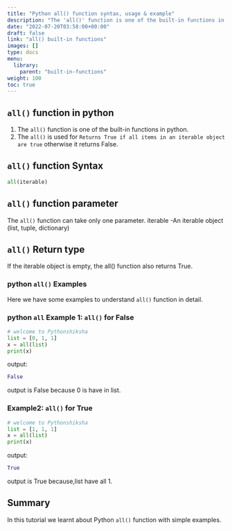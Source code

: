 ```yaml
---
title: "Python all() function syntax, usage & example"
description: "The 'all()' function is one of the built-in functions in python"
date: "2022-07-20T03:58:00+00:00"
draft: false
link: "all() built-in functions"
images: []
type: docs
menu:
  library:
    parent: "built-in-functions"
weight: 100
toc: true
---
```


## `all()` function in python

1. The `all()` function is one of the built-in functions in python.
2. The `all()` is used for `Returns True if all items in an iterable object 
   are true` otherwise it returns False.

## `all()` function Syntax

```python
all(iterable)
```

## `all()` function parameter

The `all()` function can take only one parameter.
iterable -An iterable object (list, tuple, dictionary)

## `all()` Return type

If the iterable object is empty, the all() function also returns True.

### python `all()` Examples

Here we have some examples to understand `all()` function in detail.

### python `all` Example 1: `all()` for False 

```python
# welcome to Pythonshiksha
list = [0, 1, 1]
x = all(list)
print(x)
```
output:

```python
False
```
output is False because 0 is have in list.

### Example2: `all()` for True

```python
# welcome to Pythonshiksha
list = [1, 1, 1]
x = all(list)
print(x)
```
output:

```python
True
```
output is True because,list have all 1.

## Summary

In this tutorial we learnt about Python `all()` function with simple examples.





